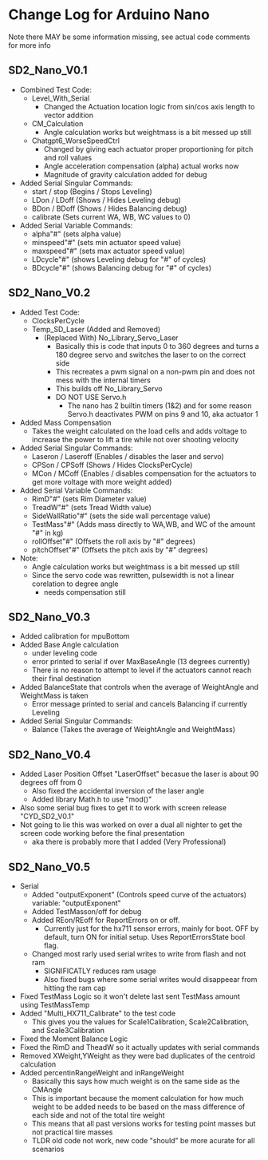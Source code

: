 # Change Log for Arduino Nano
Note there MAY be some information missing, see actual code comments for more info

## SD2_Nano_V0.1
- Combined Test Code:
  - Level_With_Serial
    - Changed the Actuation location logic from sin/cos axis length to vector addition
  - CM_Calculation
    - Angle calculation works but weightmass is a bit messed up still
  - Chatgpt6_WorseSpeedCtrl
    - Changed by giving each actuator proper proportioning for pitch and roll values
    - Angle acceleration compensation (alpha) actual works now
    - Magnitude of gravity calculation added for debug
- Added Serial Singular Commands:
  - start / stop (Begins / Stops Leveling)
  - LDon / LDoff (Shows / Hides Leveling debug)
  - BDon / BDoff (Shows / Hides Balancing debug)
  - calibrate (Sets current WA, WB, WC values to 0)
- Added Serial Variable Commands:
  - alpha"#" (sets alpha value)
  - minspeed"#" (sets min actuator speed value)
  - maxspeed"#" (sets max actuator speed value)
  - LDcycle"#" (shows Leveling debug for "#" of cycles)
  - BDcycle"#" (shows Balancing debug for "#" of cycles)

## SD2_Nano_V0.2
- Added Test Code:
  - ClocksPerCycle
  - Temp_SD_Laser (Added and Removed)
    - (Replaced With) No_Library_Servo_Laser
      - Basically this is code that inputs 0 to 360 degrees and turns a 180 degree servo and switches the laser to on the correct side
      - This recreates a pwm signal on a non-pwm pin and does not mess with the internal timers
      - This builds off No_Library_Servo
      - DO NOT USE Servo.h
        - The nano has 2 builtin timers (1&2) and for some reason Servo.h deactivates PWM on pins 9 and 10, aka actuator 1
- Added Mass Compensation
  - Takes the weight calculated on the load cells and adds voltage to increase the power to lift a tire while not over shooting velocity
- Added Serial Singular Commands:
  - Laseron / Laseroff (Enables / disables the laser and servo)
  - CPSon / CPSoff (Shows / Hides ClocksPerCycle)
  - MCon / MCoff (Enables / disables compensation for the actuators to get more voltage with more weight added)
- Added Serial Variable Commands:
  - RimD"#" (sets Rim Diameter value)
  - TreadW"#" (sets Tread Width value)
  - SideWallRatio"#" (sets the side wall percentage value)
  - TestMass"#" (Adds mass directly to WA,WB, and WC of the amount "#" in kg)
  - rollOffset"#" (Offsets the roll axis by "#" degrees)
  - pitchOffset"#" (Offsets the pitch axis by "#" degrees)
- Note:
  - Angle calculation works but weightmass is a bit messed up still
  - Since the servo code was rewritten, pulsewidth is not a linear corelation to degree angle
    - needs compensation still

## SD2_Nano_V0.3
- Added calibration for mpuBottom
- Added Base Angle calculation
  - under leveling code
  - error printed to serial if over MaxBaseAngle (13 degrees currently)
  - There is no reason to attempt to level if the actuators cannot reach their final destination
- Added BalanceState that controls when the average of WeightAngle and WeightMass is taken
  - Error message printed to serial and cancels Balancing if currently Leveling
- Added Serial Singular Commands:
  - Balance (Takes the average of WeightAngle and WeightMass)

## SD2_Nano_V0.4
- Added Laser Position Offset "LaserOffset" becasue the laser is about 90 degrees off from 0
  - Also fixed the accidental inversion of the laser angle
  - Added library Math.h to use "mod()"
- Also some serial bug fixes to get it to work with screen release "CYD_SD2_V0.1"
- Not going to lie this was worked on over a dual all nighter to get the screen code working before the final presentation
  - aka there is probably more that I added (Very Professional)
 
## SD2_Nano_V0.5
- Serial
  - Added "outputExponent" (Controls speed curve of the actuators) variable: "outputExponent"
  - Added TestMasson/off for debug
  - Added REon/REoff for ReportErrors on or off.
    - Currently just for the hx711 sensor errors, mainly for boot. OFF by default, turn ON for initial setup. Uses ReportErrorsState bool flag.
  - Changed most rarly used serial writes to write from flash and not ram
    - SIGNIFICATLY reduces ram usage
    - Also fixed bugs where some serial writes would disappeear from hitting the ram cap
- Fixed TestMass Logic so it won't delete last sent TestMass amount using TestMassTemp
- Added "Multi_HX711_Calibrate" to the test code
  - This gives you the values for Scale1Calibration, Scale2Calibration, and Scale3Calibration
- Fixed the Moment Balance Logic
- Fixed the RimD and TheadW so it actually updates with serial commands
- Removed XWeight,YWeight as they were bad duplicates of the centroid calculation
- Added percentinRangeWeight and inRangeWeight
  - Basically this says how much weight is on the same side as the CMAngle
  - This is important because the moment calculation for how much weight to be added needs to be based on the mass difference of each side and not of the total tire weight
  - This means that all past versions works for testing point masses but not practical tire masses
  - TLDR old code not work, new code "should" be more acurate for all scenarios
